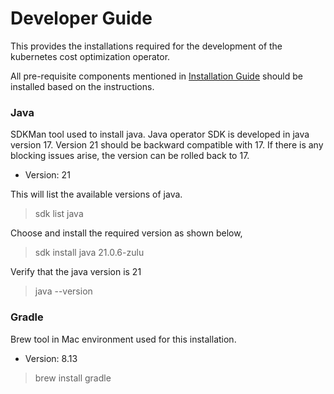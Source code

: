# Developer Guide
This provides the installations required for the development of the kubernetes cost optimization operator.

All pre-requisite components mentioned in [Installation Guide](Installation-Guide.md) should be installed based on the instructions.

### Java

SDKMan tool used to install java. Java operator SDK is developed in java version 17. Version 21 should be backward compatible with 17. If there is any blocking issues arise, the version can be rolled back to 17.

* Version: 21

This will list the available versions of java.
>sdk list java

Choose and install the required version as shown below,
>sdk install java 21.0.6-zulu

Verify that the java version is 21
>java --version

### Gradle

Brew tool in Mac environment used for this installation.

* Version: 8.13

> brew install gradle